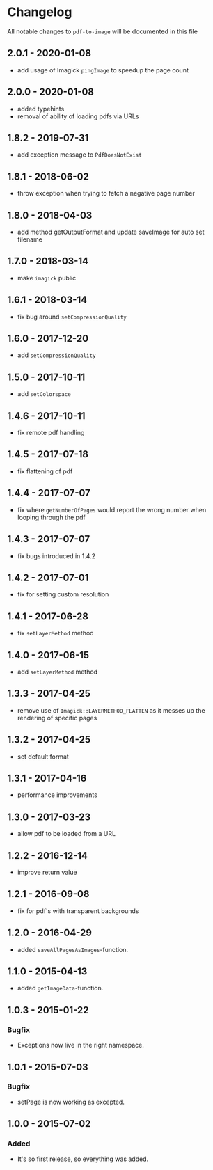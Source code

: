 # Changelog

All notable changes to `pdf-to-image` will be documented in this file

## 2.0.1 - 2020-01-08

- add usage of Imagick `pingImage` to speedup the page count

## 2.0.0 - 2020-01-08

- added typehints
- removal of ability of loading pdfs via URLs

## 1.8.2 - 2019-07-31

- add exception message to `PdfDoesNotExist`

## 1.8.1 - 2018-06-02
- throw exception when trying to fetch a negative page number

## 1.8.0 - 2018-04-03
- add method getOutputFormat and update saveImage for auto set filename

## 1.7.0 - 2018-03-14
- make `imagick` public

## 1.6.1 - 2018-03-14
- fix bug around `setCompressionQuality`

## 1.6.0 - 2017-12-20
- add `setCompressionQuality`

## 1.5.0 - 2017-10-11
- add `setColorspace`

## 1.4.6 - 2017-10-11
- fix remote pdf handling

## 1.4.5 - 2017-07-18
- fix flattening of pdf

## 1.4.4 - 2017-07-07
- fix where `getNumberOfPages` would report the wrong number when looping through the pdf

## 1.4.3 - 2017-07-07
- fix bugs introduced in 1.4.2

## 1.4.2 - 2017-07-01
- fix for setting custom resolution

## 1.4.1 - 2017-06-28
- fix `setLayerMethod` method

## 1.4.0 - 2017-06-15
- add `setLayerMethod` method

## 1.3.3 - 2017-04-25
- remove use of `Imagick::LAYERMETHOD_FLATTEN` as it messes up the rendering of specific pages

## 1.3.2 - 2017-04-25
- set default format

## 1.3.1 - 2017-04-16
- performance improvements

## 1.3.0 - 2017-03-23
- allow pdf to be loaded from a URL

## 1.2.2 - 2016-12-14
- improve return value

## 1.2.1 - 2016-09-08
- fix for pdf's with transparent backgrounds

## 1.2.0 - 2016-04-29
- added `saveAllPagesAsImages`-function.

## 1.1.0 - 2015-04-13
- added `getImageData`-function.

## 1.0.3 - 2015-01-22

### Bugfix
- Exceptions now live in the right namespace.

## 1.0.1 - 2015-07-03

### Bugfix
- setPage is now working as excepted.

## 1.0.0 - 2015-07-02

### Added
- It's so first release, so everything was added.

